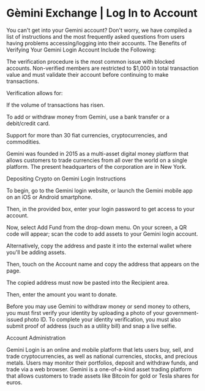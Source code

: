 <h1>Gèmini Exchange | Log In to Account</h1>

You can't get into your Gemini account? Don't worry, we have compiled a list of instructions and the most frequently asked questions from users having problems accessing/logging into their accounts.
The Benefits of Verifying Your Gemini Login Account Include the Following:


The verification procedure is the most common issue with blocked accounts. Non-verified members are restricted to $1,000 in total transaction value and must validate their account before continuing to make transactions.

Verification allows for:
 

If the volume of transactions has risen.
 

To add or withdraw money from Gemini, use a bank transfer or a debit/credit card.
 

Support for more than 30 fiat currencies, cryptocurrencies, and commodities.
 

Gemini was founded in 2015 as a multi-asset digital money platform that allows customers to trade currencies from all over the world on a single platform. The present headquarters of the corporation are in New York.
 

Depositing Crypto on Gemini Login Instructions
 

To begin, go to the Gemini login website, or launch the Gemini mobile app on an iOS or Android smartphone.

Then, in the provided box, enter your login password to get access to your account.
 

Now, select Add Fund from the drop-down menu. On your screen, a QR code will appear; scan the code to add assets to your Gemini login account.
 

Alternatively, copy the address and paste it into the external wallet where you'll be adding assets.

Then, touch on the Account name and copy the address that appears on the page.
 

The copied address must now be pasted into the Recipient area.
 

Then, enter the amount you want to donate.
 

Before you may use Gemini to withdraw money or send money to others, you must first verify your identity by uploading a photo of your government-issued photo ID. To complete your identity verification, you must also submit proof of address (such as a utility bill) and snap a live selfie.
 

Account Administration
 

Gemini Login is an online and mobile platform that lets users buy, sell, and trade cryptocurrencies, as well as national currencies, stocks, and precious metals. Users may monitor their portfolios, deposit and withdraw funds, and trade via a web browser. Gemini is a one-of-a-kind asset trading platform that allows customers to trade assets like Bitcoin for gold or Tesla shares for euros.
